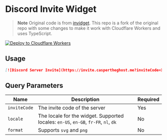 # Discord Invite Widget

> **Note**
> Original code is from [invidget](https://github.com/SwitchbladeBot/invidget). This repo is a fork of the original repo with some changes to make it work with Cloudflare Workers and uses TypeScript.

[![Deploy to Cloudflare Workers](https://deploy.workers.cloudflare.com/button)](https://deploy.workers.cloudflare.com/?url=https://github.com/Dev-CasperTheGhost/discord-invite-widget)

## Usage

```md
[![Discord Server Invite](https://invite.caspertheghost.me?inviteCode=XXXXXXX)](https://discord.gg/XXXXXXX)
```

## Query Parameters

| Name         | Description                                                                         | Required |
| ------------ | ----------------------------------------------------------------------------------- | -------- |
| `inviteCode` | The invite code of the server                                                       | Yes      |
| `locale`     | The locale for the widget. Supported locales: `en-US`, `en-GB`, `fr-FR`, `nl`, `dk` | No       |
| `format`     | Supports `svg` and `png`                                                            | No       |
